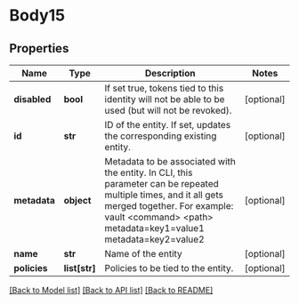 # Body15

## Properties
Name | Type | Description | Notes
------------ | ------------- | ------------- | -------------
**disabled** | **bool** | If set true, tokens tied to this identity will not be able to be used (but will not be revoked). | [optional] 
**id** | **str** | ID of the entity. If set, updates the corresponding existing entity. | [optional] 
**metadata** | **object** | Metadata to be associated with the entity. In CLI, this parameter can be repeated multiple times, and it all gets merged together. For example: vault &lt;command&gt; &lt;path&gt; metadata&#x3D;key1&#x3D;value1 metadata&#x3D;key2&#x3D;value2 | [optional] 
**name** | **str** | Name of the entity | [optional] 
**policies** | **list[str]** | Policies to be tied to the entity. | [optional] 

[[Back to Model list]](../README.md#documentation-for-models) [[Back to API list]](../README.md#documentation-for-api-endpoints) [[Back to README]](../README.md)

